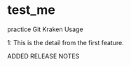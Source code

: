 # test_me
practice Git Kraken Usage


1: This is the detail from the first feature.

  ADDED RELEASE NOTES

